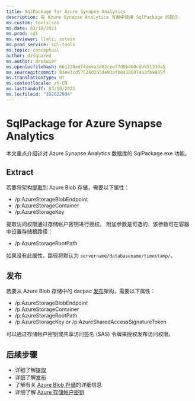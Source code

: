 ```yaml
---
title: SqlPackage for Azure Synapse Analytics
description: 在 Azure Synapse Analytics 方案中使用 SqlPackage 的提示
ms.custom: tools|sos
ms.date: 03/10/2021
ms.prod: sql
ms.reviewer: llali; sstein
ms.prod_service: sql-tools
ms.topic: conceptual
author: dzsquared
ms.author: drskwier
ms.openlocfilehash: 661230edf4deea3d62ceef7d8b400cdb951330a5
ms.sourcegitcommit: 81ee3cd57526d255de93afb84186074a3fb9885f
ms.translationtype: HT
ms.contentlocale: zh-CN
ms.lasthandoff: 03/10/2021
ms.locfileid: "102622904"
---
```

# <a name="sqlpackage-for-azure-synapse-analytics"></a>SqlPackage for Azure Synapse Analytics

本文重点介绍针对 Azure Synapse Analytics 数据库的 SqlPackage.exe 功能。

## <a name="extract"></a>Extract
若要将架构[提取](sqlpackage-extract.md)到 Azure Blob 存储，需要以下属性：
- /p:AzureStorageBlobEndpoint
- /p:AzureStorageContainer
- /p:AzureStorageKey

提取访问权限通过存储帐户密钥进行授权。  附加参数是可选的，该参数可在容器中设置存储根路径：
- /p:AzureStorageRootPath

如果没有此属性，路径将默认为 `servername/databasename/timestamp/`。

## <a name="publish"></a>发布
若要从 Azure Blob 存储中的 dacpac [发布](sqlpackage-publish.md)架构，需要以下属性：
- /p:AzureStorageBlobEndpoint
- /p:AzureStorageContainer
- /p:AzureStorageRootPath
- /p:AzureStorageKey or /p:AzureSharedAccessSignatureToken

可以通过存储帐户密钥或共享访问签名 (SAS) 令牌来授权发布访问权限。

## <a name="next-steps"></a>后续步骤
- 详细了解[提取](sqlpackage-extract.md)
- 详细了解[发布](sqlpackage-publish.md)
- 了解有关 [Azure Blob 存储](https://docs.microsoft.com/azure/storage/blobs/storage-blobs-introduction)的详细信息
- 详细了解 [Azure 存储帐户密钥](https://docs.microsoft.com/azure/storage/common/storage-account-keys-manage)